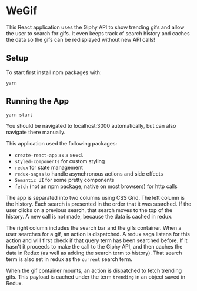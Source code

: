 # WeGif

This React application uses the Giphy API to show trending gifs and 
allow the user to search for gifs. It even keeps track of search history
and caches the data so the gifs can be redisplayed without new API calls!

## Setup

To start first install npm packages with:
```
yarn
```

## Running the App
```
yarn start
```

You should be navigated to localhost:3000 automatically, but can also
navigate there manually.

This application used the following packages:

+ `create-react-app` as a seed.
+ `styled-components` for custom styling
+ `redux` for state management
+ `redux-sagas` to handle asynchronous actions and side effects
+ `Semantic UI` for some pretty components
+ `fetch` (not an npm package, native on most browsers) for http calls

The app is separated into two columns using CSS Grid. The left column is
the history. Each search is presented in the order that it was searched.
If the user clicks on a previous search, that search moves to the top of
the history. A new call is not made, because the data is cached in redux.

The right column includes the search bar and the gifs container. When
a user searches for a gif, an action is dispatched. A redux saga listens
for this action and will first check if that query term has been searched
before. If it hasn't it proceeds to make the call to the Giphy API, and then
caches the data in Redux (as well as adding the search term to history).
That search term is also set in redux as the `current` search term.

When the gif container mounts, an action is dispatched to fetch trending gifs.
This payload is cached under the term `trending` in an object saved in Redux.